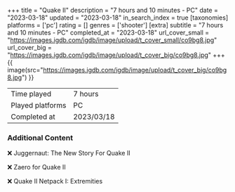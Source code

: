 +++
title = "Quake II"
description = "7 hours and 10 minutes - PC"
date = "2023-03-18"
updated = "2023-03-18"
in_search_index = true
[taxonomies]
platforms = ['pc']
rating = []
genres = ['shooter']
[extra]
subtitle = "7 hours and 10 minutes - PC"
completed_at = "2023-03-18"
url_cover_small = "https://images.igdb.com/igdb/image/upload/t_cover_small/co9bg8.jpg"
url_cover_big = "https://images.igdb.com/igdb/image/upload/t_cover_big/co9bg8.jpg"
+++
{{ image(src="https://images.igdb.com/igdb/image/upload/t_cover_big/co9bg8.jpg") }}

|              |            |
| ------------ | ---------- |
| Time played  | 7 hours |
| Played platforms    | PC |
| Completed at | 2023/03/18 |



### Additional Content


❌ Juggernaut: The New Story For Quake II

❌ Zaero for Quake II

❌ Quake II Netpack I: Extremities
